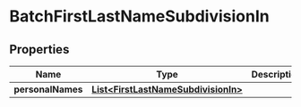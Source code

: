 
# BatchFirstLastNameSubdivisionIn

## Properties
Name | Type | Description | Notes
------------ | ------------- | ------------- | -------------
**personalNames** | [**List&lt;FirstLastNameSubdivisionIn&gt;**](FirstLastNameSubdivisionIn.md) |  |  [optional]



